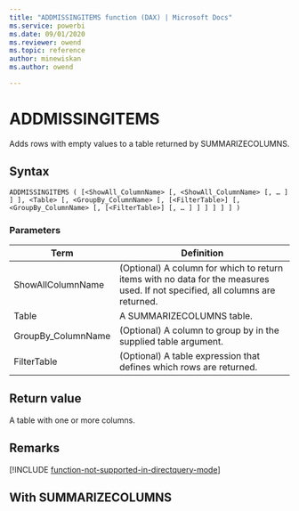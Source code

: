 ```yaml
---
title: "ADDMISSINGITEMS function (DAX) | Microsoft Docs"
ms.service: powerbi 
ms.date: 09/01/2020
ms.reviewer: owend
ms.topic: reference
author: minewiskan
ms.author: owend

---
```

# ADDMISSINGITEMS

Adds rows with empty values to a table returned by SUMMARIZECOLUMNS.
  
## Syntax  
  
```dax
ADDMISSINGITEMS ( [<ShowAll_ColumnName> [, <ShowAll_ColumnName> [, … ] ] ], <Table> [, <GroupBy_ColumnName> [, [<FilterTable>] [, <GroupBy_ColumnName> [, [<FilterTable>] [, … ] ] ] ] ] ] )
```
  
### Parameters  
  
|Term|Definition|  
|--------|--------------|  
|ShowAllColumnName| (Optional) A column for which to return items with no data for the measures used. If not specified, all columns are returned.|  
|Table|A SUMMARIZECOLUMNS table.|  
|GroupBy_ColumnName|(Optional) A column to group by in the supplied table argument.|
|FilterTable|(Optional) A table expression that defines which rows are returned.|  

## Return value

A table with one or more columns.

## Remarks

[!INCLUDE [function-not-supported-in-directquery-mode](includes/function-not-supported-in-directquery-mode.md)]

## With SUMMARIZECOLUMNS
